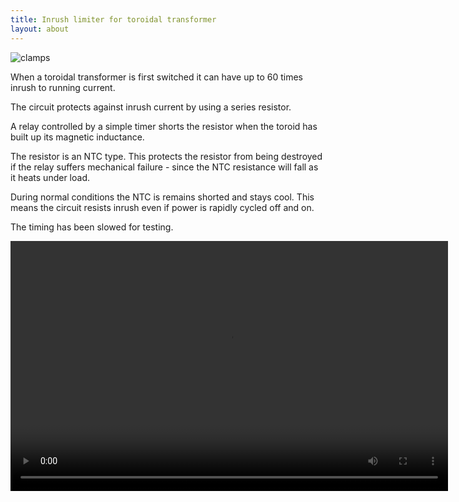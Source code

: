 ```yaml
---
title: Inrush limiter for toroidal transformer 
layout: about
---
```


![clamps](http://s3.julian1.io/rx100/smaller/DSC01877.JPG)

When a toroidal transformer is first switched it can have up to 60 times inrush to running current. 

The circuit protects against inrush current by using a series resistor.

A relay controlled by a simple timer shorts the resistor when the toroid has built up its magnetic inductance.

The resistor is an NTC type. This protects the resistor from being destroyed if the relay suffers mechanical failure - since the NTC resistance will fall as it heats under load. 

During normal conditions the NTC is remains shorted and stays cool. This means the circuit resists inrush even if power is rapidly cycled off and on. 

The timing has been slowed for testing. 

 <video width="700" height="400" controls>
  <source src="http://s3.julian1.io/rx100/100ANV01/MAH01872.MP4" type="video/mp4">
  <source src="http://s3.julian1.io/rx100/100ANV01/MAH01872.MP4" type="video/ogg">
  Your browser does not support the video tag.
</video> 


